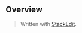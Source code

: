 
## Overview



> Written with [StackEdit](https://stackedit.io/).
<!--stackedit_data:
eyJoaXN0b3J5IjpbLTE3NDg2OTc2MjVdfQ==
-->